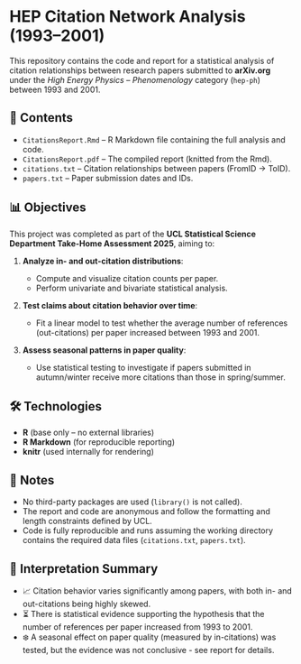 # HEP Citation Network Analysis (1993–2001)

This repository contains the code and report for a statistical analysis of citation relationships between research papers submitted to **arXiv.org** under the *High Energy Physics – Phenomenology* category (`hep-ph`) between 1993 and 2001.

## 📁 Contents

- `CitationsReport.Rmd` – R Markdown file containing the full analysis and code.
- `CitationsReport.pdf` – The compiled report (knitted from the Rmd).
- `citations.txt` – Citation relationships between papers (FromID → ToID).
- `papers.txt` – Paper submission dates and IDs.

## 📊 Objectives

This project was completed as part of the **UCL Statistical Science Department Take-Home Assessment 2025**, aiming to:

1. **Analyze in- and out-citation distributions**:
   - Compute and visualize citation counts per paper.
   - Perform univariate and bivariate statistical analysis.

2. **Test claims about citation behavior over time**:
   - Fit a linear model to test whether the average number of references (out-citations) per paper increased between 1993 and 2001.

3. **Assess seasonal patterns in paper quality**:
   - Use statistical testing to investigate if papers submitted in autumn/winter receive more citations than those in spring/summer.

## 🛠 Technologies

- **R** (base only – no external libraries)
- **R Markdown** (for reproducible reporting)
- **knitr** (used internally for rendering)

## 📌 Notes

- No third-party packages are used (`library()` is not called).
- The report and code are anonymous and follow the formatting and length constraints defined by UCL.
- Code is fully reproducible and runs assuming the working directory contains the required data files (`citations.txt`, `papers.txt`).

## 🧠 Interpretation Summary

- 📈 Citation behavior varies significantly among papers, with both in- and out-citations being highly skewed.
- ⏳ There is statistical evidence supporting the hypothesis that the number of references per paper increased from 1993 to 2001.
- ❄️ A seasonal effect on paper quality (measured by in-citations) was tested, but the evidence was not conclusive - see report for details.
